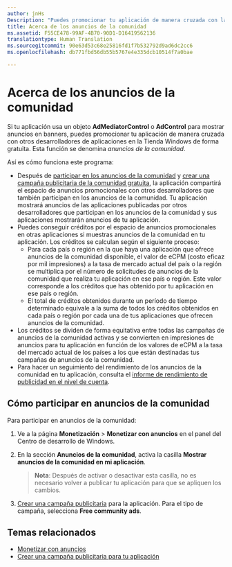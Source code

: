 ```yaml
---
author: jnHs
Description: "Puedes promocionar tu aplicación de manera cruzada con las aplicaciones publicadas por otros desarrolladores. Esta función se denomina anuncios de la comunidad."
title: Acerca de los anuncios de la comunidad
ms.assetid: F55CE478-99AF-4B70-90D1-D16419562136
translationtype: Human Translation
ms.sourcegitcommit: 90e63d53c68e25816fd1f7b532792d9ad6dc2cc6
ms.openlocfilehash: db771fbd56db55b5767e4e335dcb10514f7a0bae

---
```


# Acerca de los anuncios de la comunidad

Si tu aplicación usa un objeto **AdMediatorControl** o **AdControl** para mostrar anuncios en banners, puedes promocionar tu aplicación de manera cruzada con otros desarrolladores de aplicaciones en la Tienda Windows de forma gratuita. Esta función se denomina *anuncios de la comunidad*.  

Así es cómo funciona este programa:

* Después de [participar en los anuncios de la comunidad](#how-to-opt-in-to-community-ads) y [crear una campaña publicitaria de la comunidad gratuita](create-an-ad-campaign-for-your-app.md), la aplicación compartirá el espacio de anuncios promocionales con otros desarrolladores que también participan en los anuncios de la comunidad. Tu aplicación mostrará anuncios de las aplicaciones publicadas por otros desarrolladores que participan en los anuncios de la comunidad y sus aplicaciones mostrarán anuncios de tu aplicación.
* Puedes conseguir créditos por el espacio de anuncios promocionales en otras aplicaciones si muestras anuncios de la comunidad en tu aplicación. Los créditos se calculan según el siguiente proceso:
  * Para cada país o región en la que haya una aplicación que ofrece anuncios de la comunidad disponible, el valor de eCPM (costo eficaz por mil impresiones) a la tasa de mercado actual del país o la región se multiplica por el número de solicitudes de anuncios de la comunidad que realiza tu aplicación en ese país o región. Este valor corresponde a los créditos que has obtenido por tu aplicación en ese país o región.
  * El total de créditos obtenidos durante un período de tiempo determinado equivale a la suma de todos los créditos obtenidos en cada país o región por cada una de tus aplicaciones que ofrecen anuncios de la comunidad.
* Los créditos se dividen de forma equitativa entre todas las campañas de anuncios de la comunidad activas y se convierten en impresiones de anuncios para tu aplicación en función de los valores de eCPM a la tasa del mercado actual de los países a los que están destinadas tus campañas de anuncios de la comunidad.
* Para hacer un seguimiento del rendimiento de los anuncios de la comunidad en tu aplicación, consulta el [informe de rendimiento de publicidad en el nivel de cuenta](advertising-performance-report.md#account-level-advertising-performance-report).

## Cómo participar en anuncios de la comunidad

Para participar en anuncios de la comunidad:

1. Ve a la página **Monetización** &gt; **Monetizar con anuncios** en el panel del Centro de desarrollo de Windows.
2. En la sección **Anuncios de la comunidad**, activa la casilla **Mostrar anuncios de la comunidad en mi aplicación**.
   > **Nota**: Después de activar o desactivar esta casilla, no es necesario volver a publicar tu aplicación para que se apliquen los cambios.

3. [Crear una campaña publicitaria](create-an-ad-campaign-for-your-app.md) para la aplicación. Para el tipo de campaña, selecciona **Free community ads**.


## Temas relacionados

* [Monetizar con anuncios](monetize-with-ads.md)
* [Crear una campaña publicitaria para tu aplicación](create-an-ad-campaign-for-your-app.md)



<!--HONumber=Aug16_HO3-->



